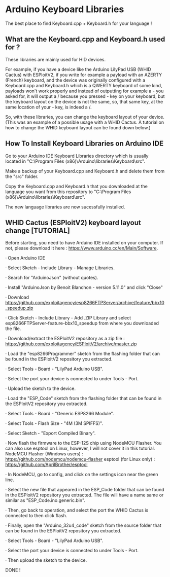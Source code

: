 # Arduino Keyboard Libraries
The best place to find Keyboard.cpp + Keyboard.h for your language !

## What are the Keyboard.cpp and Keyboard.h used for ?
These libraries are mainly used for HID devices. 

For example, if you have a device like the Arduino LilyPad USB (WHID Cactus) with ESPloitV2, if you write for example a payload with an AZERTY (French) keyboard, and the device was originally configured with a Keyboard.cpp and Keyboard.h which is a QWERTY keyboard of some kind, payloads won't work properly and instead of outputting for example a - you asked for, it will output a / because you pressed - key on your keyboard, but the keyboard layout on the device is not the same, so, that same key, at the same location of your - key, is indeed a /. 

So, with these libraries, you can change the keyboard layout of your device. (This was an example of a possible usage with a WHID Cactus. A tutorial on how to change the WHID keyboard layout can be found down below.)

## How To Install Keyboard Libraries on Arduino IDE
Go to your Arduino IDE Keyboard Libraries directory which is usually located in "C:\Program Files (x86)\Arduino\libraries\Keyboard\src".

Make a backup of your Keyboard.cpp and Keyboard.h and delete them from the "src" folder.

Copy the Keyboard.cpp and Keyboard.h that you downloaded at the language you want from this repository to "C:\Program Files (x86)\Arduino\libraries\Keyboard\src".

The new language libraries are now sucessfully installed.

## WHID Cactus (ESPloitV2) keyboard layout change [TUTORIAL]
Before starting, you need to have Arduino IDE installed on your computer. If not, please download it here : https://www.arduino.cc/en/Main/Software.

· Open Arduino IDE

· Select Sketch - Include Library - Manage Libraries. 

· Search for "ArduinoJson" (without quotes).

· Install "ArduinoJson by Benoit Blanchon - version 5.11.0" and click "Close"   

· Download https://github.com/exploitagency/esp8266FTPServer/archive/feature/bbx10_speedup.zip

· Click Sketch - Include Library - Add .ZIP Library and select esp8266FTPServer-feature-bbx10_speedup from where you downloaded the file.

· Download/extract the ESPloitV2 repository as a zip file : https://github.com/exploitagency/ESPloitV2/archive/master.zip

· Load the "esp8266Programmer" sketch from the flashing folder that can be found in the ESPloitV2 repository you extracted.

· Select Tools - Board - "LilyPad Arduino USB".

· Select the port your device is connected to under Tools - Port.

· Upload the sketch to the device.

· Load the "ESP_Code" sketch from the flashing folder that can be found in the ESPloitV2 repository you extracted.

· Select Tools - Board - "Generic ESP8266 Module".

· Select Tools - Flash Size - "4M (3M SPIFFS)".

· Select Sketch - "Export Compiled Binary".

· Now flash the firmware to the ESP-12S chip using NodeMCU Flasher. You can also use esptool on Linux, however, I will not cover it in this tutorial.
NodeMCU Flasher (Windows users) : https://github.com/nodemcu/nodemcu-flasher
esptool (for Linux only) : https://github.com/AprilBrother/esptool

· In NodeMCU, go to config, and click on the settings icon near the green line.

· Select the new file that appeared in the ESP_Code folder that can be found in the ESPloitV2 repository you extracted. The file will have a name same or similar as "ESP_Code.ino.generic.bin".

· Then, go back to operation, and select the port the WHID Cactus is connected to then click flash.

· Finally, open the "Arduino_32u4_code" sketch from the source folder that can be found in the ESPloitV2 repository you extracted.

· Select Tools - Board - "LilyPad Arduino USB".

· Select the port your device is connected to under Tools - Port.

· Then upload the sketch to the device.

DONE !
